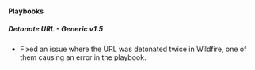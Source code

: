 
#### Playbooks

##### Detonate URL - Generic v1.5

- Fixed an issue where the URL was detonated twice in Wildfire, one of them causing an error in the playbook.

